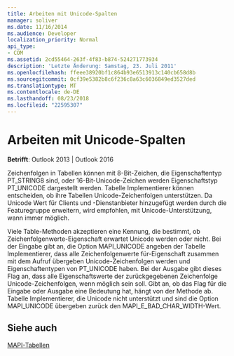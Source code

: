 ```yaml
---
title: Arbeiten mit Unicode-Spalten
manager: soliver
ms.date: 11/16/2014
ms.audience: Developer
localization_priority: Normal
api_type:
- COM
ms.assetid: 2cd55464-263f-4f83-b874-524271773934
description: 'Letzte Änderung: Samstag, 23. Juli 2011'
ms.openlocfilehash: ffeee38920bf1c864b93e6513913c140cb658d8b
ms.sourcegitcommit: 0cf39e5382b8c6f236c8a63c6036849ed3527ded
ms.translationtype: MT
ms.contentlocale: de-DE
ms.lasthandoff: 08/23/2018
ms.locfileid: "22595307"
---
```

# <a name="working-with-unicode-columns"></a>Arbeiten mit Unicode-Spalten

  
  
**Betrifft**: Outlook 2013 | Outlook 2016 
  
Zeichenfolgen in Tabellen können mit 8-Bit-Zeichen, die Eigenschaftentyp PT_STRING8 sind, oder 16-Bit-Unicode-Zeichen werden Eigenschaftstyp PT_UNICODE dargestellt werden. Tabelle Implementierer können entscheiden, ob ihre Tabellen Unicode-Zeichenfolgen unterstützen. Da Unicode Wert für Clients und -Dienstanbieter hinzugefügt werden durch die Featuregruppe erweitern, wird empfohlen, mit Unicode-Unterstützung, wann immer möglich. 
  
Viele Table-Methoden akzeptieren eine Kennung, die bestimmt, ob Zeichenfolgenwerte-Eigenschaft erwartet Unicode werden oder nicht. Bei der Eingabe gibt an, die Option MAPI_UNICODE angeben der Tabelle Implementierer, dass alle Zeichenfolgenwerte für-Eigenschaft zusammen mit dem Aufruf übergeben Unicode-Zeichenfolgen werden und Eigenschaftentypen von PT_UNICODE haben. Bei der Ausgabe gibt dieses Flag an, dass alle Eigenschaftswerte der zurückgegebenen Zeichenfolge Unicode-Zeichenfolgen, wenn möglich sein soll. Gibt an, ob das Flag für die Eingabe oder Ausgabe eine Bedeutung hat, hängt von der Methode ab. Tabelle Implementierer, die Unicode nicht unterstützt und sind die Option MAPI_UNICODE übergeben zurück den MAPI_E_BAD_CHAR_WIDTH-Wert.
  
## <a name="see-also"></a>Siehe auch



[MAPI-Tabellen](mapi-tables.md)

